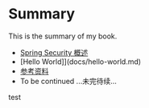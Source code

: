 # Summary

This is the summary of my book.

* [Spring Security 概述](docs/overview.md)
* [Hello World]](docs/hello-world.md)
* [参考资料](docs/references.md)
* To be continued ...未完待续...

test